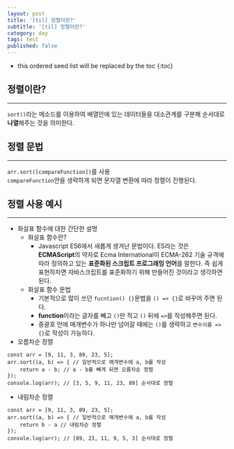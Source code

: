 ```yaml
---
layout: post
title: '[til] 정렬이란?'
subtitle: '[til] 정렬이란?'
category: day
tags: test
published: false
---
```


<!-- prettier-ignore -->
* this ordered seed list will be replaced by the toc
{:toc}

## 정렬이란?

---

`sort()`라는 메소드를 이용하여 배열안에 있는 데이터들을 대소관계를 구분해 순서대로 **나열**해주는 것을 의미한다.

## 정렬 문법

---

`arr.sort([compareFunction])`를 사용  
`compareFunction`안을 생략하게 되면 문자열 변환에 따라 정렬이 진행된다.

## 정렬 사용 예시

---

- 화살표 함수에 대한 간단한 설명
  - 화살표 함수란?
    - Javascript ES6에서 새롭게 생겨난 문법이다. ES라는 것은 **ECMAScript**의 약자로 Ecma International이 ECMA-262 기술 규격에 따라 정의하고 있는 **표준화된 스크립트 프로그래밍 언어**를 말한다. 즉 쉽게 표현하자면 자바스크립트를 표준화하기 위해 만들어진 것이라고 생각하면 된다.
  - 화살표 함수 문법
    - 기본적으로 많이 쓰던 `fucntion() {}`문법을 `() => {}`로 바꾸어 주면 된다.
    - **function**이라는 글자를 빼고 `()`만 적고 `()` 뒤에 `=>`를 작성해주면 된다.
    - 중괄호 안에 매개변수가 하나만 넘어갈 때에는 `()`를 생략하고 `변수이름 => {}`로 작성이 가능하다.
- 오름차순 정렬

```
const arr = [9, 11, 3, 89, 23, 5];
arr.sort((a, b) => { // 일반적으로 매개변수에 a, b를 작성
    return a - b; // a - b를 빼게 되면 오름차순 정렬
});
console.log(arr); // [3, 5, 9, 11, 23, 89] 순서대로 정렬
```

- 내림차순 정렬

```
const arr = [9, 11, 3, 89, 23, 5];
arr.sort((a, b) => { // 일반적으로 매개변수에 a, b를 작성
    return b - a // 내림차순 정렬
});
console.log(arr); // [89, 23, 11, 9, 5, 3] 순서대로 정렬
```